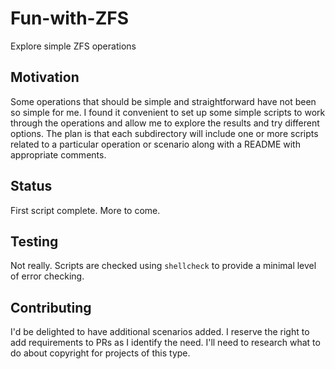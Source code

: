 # Fun-with-ZFS

Explore simple ZFS operations

## Motivation

Some operations that should be simple and straightforward have not been so simple for me. I found it convenient to set up some simple scripts to work through the operations and allow me to explore the results and try different options. The plan is that each subdirectory will include one or more scripts related to a particular operation or scenario along with a README with appropriate comments.

## Status

First script complete. More to come.

## Testing

Not really. Scripts are checked using `shellcheck` to provide a minimal level of error checking.

## Contributing

I'd be delighted to have additional scenarios added. I reserve the right to add requirements to PRs as I identify the need. I'll need to research what to do about copyright for projects of this type.
